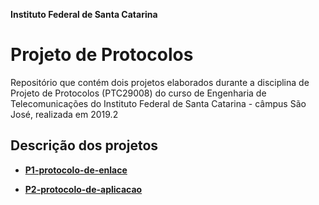 **Instituto Federal de Santa Catarina**

# Projeto de Protocolos 

Repositório que contém dois projetos elaborados durante a disciplina de Projeto de Protocolos (PTC29008) do curso de Engenharia de Telecomunicações do Instituto Federal de Santa Catarina - câmpus São José, realizada em 2019.2

## Descrição dos projetos

* [**P1-protocolo-de-enlace**](https://github.com/yanmartins/BCD29008-urna-eletronica/tree/master/P1-protocolo-de-enlace)

* [**P2-protocolo-de-aplicacao**](https://github.com/yanmartins/BCD29008-urna-eletronica/tree/master/P2-protocolo-de-aplicacao)

